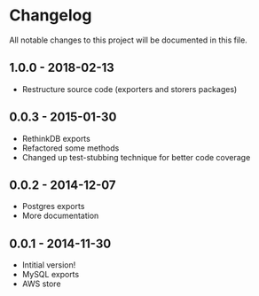 # Changelog

All notable changes to this project will be documented in this file.

## 1.0.0 - 2018-02-13
* Restructure source code (exporters and storers packages)

## 0.0.3 - 2015-01-30

* RethinkDB exports
* Refactored some methods
* Changed up test-stubbing technique for better code coverage

## 0.0.2 - 2014-12-07

* Postgres exports
* More documentation

## 0.0.1 - 2014-11-30

* Intitial version!
* MySQL exports
* AWS store
